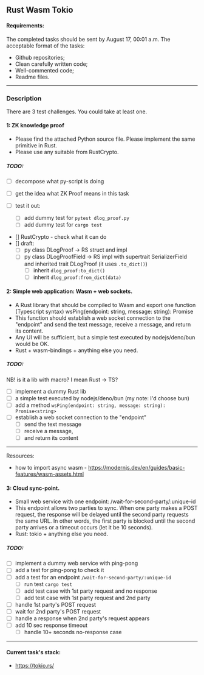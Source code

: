 ## Rust Wasm Tokio

#### Requirements:
The completed tasks should be sent by August 17, 00:01 a.m.
The acceptable format of the tasks:
- Github repositories;
- Clean carefully written code;
- Well-commented code;
- Readme files.

---

### Description
There are 3 test challenges. You could take at least one.


#### 1: ZK knowledge proof

- Please find the attached Python source file. Please implement the same primitive in Rust. 
- Please use any suitable from RustCrypto. 

##### TODO:
- [ ] decompose what py-script is doing
- [ ] get the idea what ZK Proof means in this task

- [ ] test it out:
    - [ ] add dummy test for `pytest dlog_proof.py`
    - [ ] add dummy test for `cargo test`
- [] RustCrypto - check what it can do 
- [] draft:
    - [ ] py class DLogProof -> RS struct and impl
    - [ ] py class DLogProofField -> RS impl with supertrait SerializerField and inherited trait DLogProof (it uses `.to_dict()`)
        - [ ] inherit `dlog_proof:to_dict()`
        - [ ] inherit `dlog_proof:from_dict(data)`

#### 2: Simple web application: Wasm + web sockets.

- A Rust library that should be compiled to Wasm and export one function (Typescript syntax)
wsPing(endpoint: string, message: string): Promise<string>
- This function should establish a web socket connection to the "endpoint" and send the text message, receive a message, and return its content.
- Any UI will be sufficient, but a simple test executed by nodejs/deno/bun would be OK. 
- Rust + wasm-bindings + anything else you need.

##### TODO:
NB! is it a lib with macro? I mean Rust -> TS?
- [ ] implement a dummy Rust lib
- [ ] a simple test executed by nodejs/deno/bun (my note: I'd choose bun)
- [ ] add a method `wsPing(endpoint: string, message: string): Promise<string>`
- [ ] establish a web socket connection to the "endpoint"
    - [ ] send the text message
    - [ ] receive a message,
    - [ ] and return its content
---
Resources: 
- how to import async wasm - https://modernjs.dev/en/guides/basic-features/wasm-assets.html

#### 3: Cloud sync-point.

- Small web service with one endpoint: /wait-for-second-party/:unique-id
- This endpoint allows two parties to sync. When one party makes a POST request, the response will be delayed until the second party requests the same URL. In other words, the first party is blocked until the second party arrives or a timeout occurs (let it be 10 seconds).
- Rust: tokio + anything else you need.

##### TODO:
- [ ] implement a dummy web service with ping-pong
- [ ] add a test for ping-pong to check it
- [ ] add a test for an endpoint `/wait-for-second-party/:unique-id`
    - [ ] run test `cargo test`
    - [ ] add test case with 1st party request and no response
    - [ ] add test case with 1st party request and 2nd party 
- [ ] handle 1st party's POST request
- [ ] wait for 2nd party's POST request
- [ ] handle a response when 2nd party's request appears
- [ ] add 10 sec response timeout
    - [ ] handle 10+ seconds no-response case

---

#### Current task's stack:
- https://tokio.rs/

